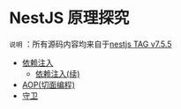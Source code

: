 # NestJS 原理探究

`说明` ：所有源码内容均来自于[nestjs TAG v7.5.5](https://github.com/nestjs/nest/tree/v7.5.5)

* [依赖注入](依赖注入/README.md)
  + [依赖注入(续)](依赖注入/续.md)
* [AOP(切面编程)](AOP/README.md)
* [守卫](守卫/README.md)
